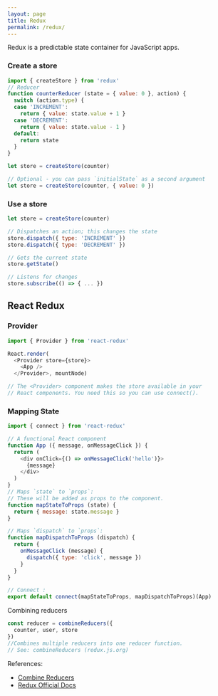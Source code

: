 ```yaml
---
layout: page
title: Redux
permalink: /redux/
---
```

Redux is a predictable state container for JavaScript apps.

### Create a store

```js
import { createStore } from 'redux'
// Reducer
function counterReducer (state = { value: 0 }, action) {
  switch (action.type) {
  case 'INCREMENT':
    return { value: state.value + 1 }
  case 'DECREMENT':
    return { value: state.value - 1 }
  default:
    return state
  }
}

let store = createStore(counter)

// Optional - you can pass `initialState` as a second argument
let store = createStore(counter, { value: 0 })

```

### Use a store

```js
let store = createStore(counter)

// Dispatches an action; this changes the state
store.dispatch({ type: 'INCREMENT' })
store.dispatch({ type: 'DECREMENT' })

// Gets the current state
store.getState()

// Listens for changes
store.subscribe(() => { ... })
```

## React Redux

### Provider

```js
import { Provider } from 'react-redux'

React.render(
  <Provider store={store}>
    <App />
  </Provider>, mountNode)

// The <Provider> component makes the store available in your
// React components. You need this so you can use connect().


```

### Mapping State

```js
import { connect } from 'react-redux'

// A functional React component
function App ({ message, onMessageClick }) {
  return (
    <div onClick={() => onMessageClick('hello')}>
      {message}
    </div>
  )
}
// Maps `state` to `props`:
// These will be added as props to the component.
function mapStateToProps (state) {
  return { message: state.message }
}

// Maps `dispatch` to `props`:
function mapDispatchToProps (dispatch) {
  return {
    onMessageClick (message) {
      dispatch({ type: 'click', message })
    }
  }
}

// Connect :
export default connect(mapStateToProps, mapDispatchToProps)(App)
```

Combining reducers

```js
const reducer = combineReducers({
  counter, user, store
})
//Combines multiple reducers into one reducer function.
// See: combineReducers (redux.js.org)
```

References:

- [Combine Reducers](https://redux.js.org/docs/api/combineReducers.html)
- [Redux Official Docs](https://redux.js.org)



